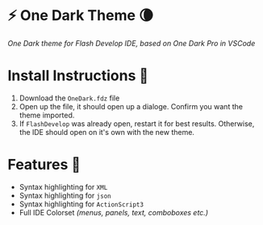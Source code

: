 # ⚡ One Dark Theme 🌘

_One Dark theme for Flash Develop IDE, based on One Dark Pro in VSCode_

# Install Instructions 🔽

1. Download the `OneDark.fdz` file
2. Open up the file, it should open up a dialoge. Confirm you want the theme imported.
3. If `FlashDevelop` was already open, restart it for best results. Otherwise, the IDE should open on it's own with the new theme.

# Features 🌟

- Syntax highlighting for `XML`
- Syntax highlighting for `json`
- Syntax highlighting for `ActionScript3`
- Full IDE Colorset *(menus, panels, text, comboboxes etc.)*

